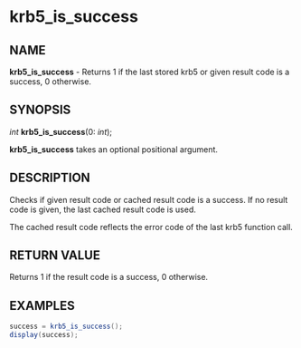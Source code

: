 # krb5_is_success

## NAME

**krb5_is_success** - Returns 1 if the last stored krb5 or given result code is a success, 0 otherwise.

## SYNOPSIS

*int* **krb5_is_success**(0: *int*);

**krb5_is_success** takes an optional positional argument.

## DESCRIPTION

Checks if given result code or cached result code is a success. If no result code is given, the last cached result code is used.

The cached result code reflects the error code of the last krb5 function call.


## RETURN VALUE

Returns 1 if the result code is a success, 0 otherwise.


## EXAMPLES

```c#
success = krb5_is_success();
display(success);
```


